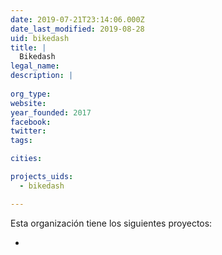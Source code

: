 ```yaml
---
date: 2019-07-21T23:14:06.000Z
date_last_modified: 2019-08-28
uid: bikedash
title: |
  Bikedash
legal_name: 
description: |
  
org_type: 
website: 
year_founded: 2017
facebook: 
twitter: 
tags:

cities: 

projects_uids:
  - bikedash

---
```


Esta organización tiene los siguientes proyectos:

- [](/proyectos/bikedash)
